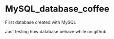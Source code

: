 # MySQL_database_coffee
First database created with MySQL

Just testing how database behave while on github
